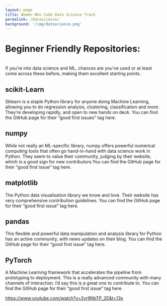 ```yaml
---
layout: page
title: Women Who Code Data Science Track
permalink: /datascience/
background: '/img/datascience.png'
---
```


# Beginner Friendly Repositories:

<br />
If you’re into data science and ML, chances are you’ve used or at least come across these before, making them excellent starting points.

## scikit-Learn
Sklearn is a staple Python library for anyone doing Machine Learning, allowing you to do regression analysis, clustering, classification and more. They’re developing rapidly, and open to new hands on deck. You can find the GitHub page for their “good first issues” tag here.

## numpy
While not really an ML-specific library, numpy offers powerful numerical computing tools that often go hand-in-hand with data science work in Python. They seem to value their community, judging by their website, which is a good sign for new contributors.You can find the GitHub page for their “good first issue” tag here.

## matplotlib
The Python data visualisation library we know and love. Their website has very comprehensive contribution guidelines. You can find the GitHub page for their “good first issue” tag here.

## pandas
This flexible and powerful data manipulation and analysis library for Python has an active community, with news updates on their blog. You can find the GitHub page for their “good first issue” tag here.

## PyTorch
A Machine Learning framework that accelerates the pipeline from prototyping to deployment. This is a really advanced community with many channels of interaction. I’d say this is a great one to contribute to. You can find the GitHub page for their “good first issue” tag here.


https://www.youtube.com/watch?v=2yr9NbTP_2E&t=13s
